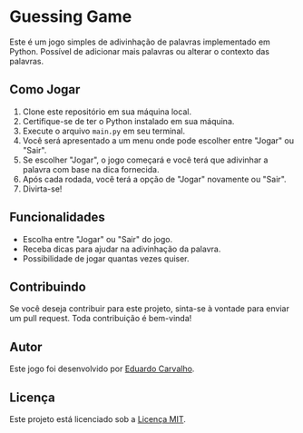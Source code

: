 # Guessing Game

Este é um jogo simples de adivinhação de palavras implementado em Python.
Possível de adicionar mais palavras ou alterar o contexto das palavras.

## Como Jogar

1. Clone este repositório em sua máquina local.
2. Certifique-se de ter o Python instalado em sua máquina.
3. Execute o arquivo `main.py` em seu terminal.
4. Você será apresentado a um menu onde pode escolher entre "Jogar" ou "Sair".
5. Se escolher "Jogar", o jogo começará e você terá que adivinhar a palavra com base na dica fornecida.
6. Após cada rodada, você terá a opção de "Jogar" novamente ou "Sair".
7. Divirta-se!

## Funcionalidades

- Escolha entre "Jogar" ou "Sair" do jogo.
- Receba dicas para ajudar na adivinhação da palavra.
- Possibilidade de jogar quantas vezes quiser.

## Contribuindo

Se você deseja contribuir para este projeto, sinta-se à vontade para enviar um pull request.
Toda contribuição é bem-vinda!

## Autor

Este jogo foi desenvolvido por [Eduardo Carvalho](https://github.com/educarvallho).

## Licença

Este projeto está licenciado sob a [Licença MIT](LICENSE).
